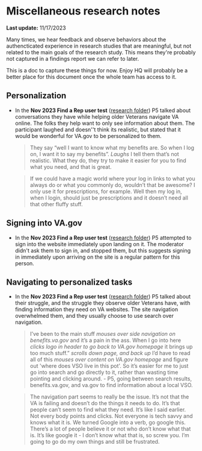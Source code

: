 # Miscellaneous research notes

**Last update:** 11/17/2023

Many times, we hear feedback and observe behaviors about the authencticated experience in research studies that are meaningful, but not related to the main goals of the research study.  This means they're probably not captured in a findings report we can refer to later.

This is a doc to capture these things for now. Enjoy HQ will probably be a better place for this document once the whole team has access to it.

## Personalization

- In the **Nov 2023 Find a Rep user test** ([research folder](https://github.com/department-of-veterans-affairs/va.gov-team/tree/master/products/accredited-representation-management/research/2023-11-ARM-findarep-nav-usertest)) P5 talked about conversations they have while helping older Veterans navigate VA online. The folks they help want to only see information about them. The participant laughed and doesn''t think its realistic, but stated that it would be wonderful for VA.gov to be personalized to them.

  > They say “well I want to know what my benefits are. So when I log on, I want it to say my benefits”. *Laughs* I tell them that’s not realistic. What they do, they try to make it easier for you to find what you need, and that is great. 

  > If we could have a magic world where your log in links to what you always do or what you commonly do, wouldn’t that be awesome? I only use it for prescriptions, for example. Well then my log in, when I login, should just be prescriptions and it doesn’t need all that other fluffy stuff.


## Signing into VA.gov

- In the **Nov 2023 Find a Rep user test** ([research folder](https://github.com/department-of-veterans-affairs/va.gov-team/tree/master/products/accredited-representation-management/research/2023-11-ARM-findarep-nav-usertest)) P5 attempted to sign into the website immediately upon landing on it. The moderator didn't ask them to sign in, and stopped them, but this suggests signing in immediately upon arriving on the site is a regular pattern for this person.
  
## Navigating to personalized tasks
- In the **Nov 2023 Find a Rep user test** ([research folder](https://github.com/department-of-veterans-affairs/va.gov-team/tree/master/products/accredited-representation-management/research/2023-11-ARM-findarep-nav-usertest)) P5 talked about their struggle, and the struggle they observe older Veterans have, with finding information they need on VA websites.  The site navigation overwhelmed them, and they usually choose to use search over navigation.
   > I’ve been to the main stuff *mouses over side navigation on benefits.va.gov* and it’s a pain in the ass. When I go into here *clicks logo in header to go back to VA.gov homepage* it brings up too much stuff.” *scrolls down page, and back up* I’d have to read all of this _mouses over content on VA.gov homepage_ and figure out 'where does VSO live in this pot'. So it’s easier for me to just go into search and go directly to it, rather than wasting time pointing and clicking around. - P5, going between search results, benefits.va.gov, and va.gov to find information about a local VSO.
   
   > The navigation part seems to really be the issue. It’s not that the VA is failing and doesn’t do the things it needs to do.  It’s that people can’t seem to find what they need. It’s like I said earlier. Not every body points and clicks. Not everyone is tech savvy and knows what it is. We turned Google into a verb, go google this. There’s a lot of people believe it or not who don’t know what that is. It’s like google it - I don’t know what that is, so screw you. I’m going to go do my own things and still be frustrated. 

